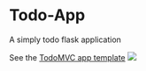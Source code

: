 # Todo-App
A simply todo flask application

See the [TodoMVC app template](https://github.com/king1rule/todomvc-app-template)
![](screenshot.png)

